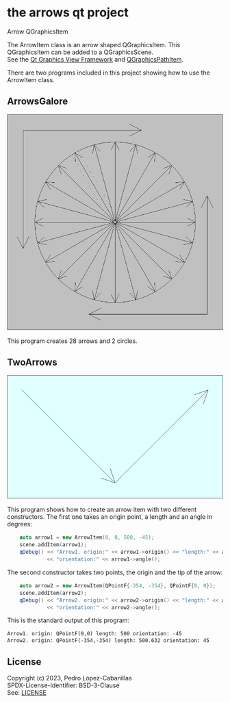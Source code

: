 # the arrows qt project

Arrow QGraphicsItem

The ArrowItem class is an arrow shaped QGraphicsItem. This QGraphicsItem can be added to a QGraphicsScene.  
See the [Qt Graphics View Framework](https://doc.qt.io/qt-6/graphicsview.html) and [QGraphicsPathItem](https://doc.qt.io/qt-6/qgraphicspathitem.html).

There are two programs included in this project showing how to use the ArrowItem class.

## ArrowsGalore

![arrowsgalore](screenshot.png)

This program creates 28 arrows and 2 circles.

## TwoArrows

![twoarrows](screenshot2.png)

This program shows how to create an arrow item with two different constructors. 
The first one takes an origin point, a length and an angle in degrees:

```C++
    auto arrow1 = new ArrowItem(0, 0, 500, -45);
    scene.addItem(arrow1);
    qDebug() << "Arrow1. origin:" << arrow1->origin() << "length:" << arrow1->length()
             << "orientation:" << arrow1->angle();
```

The second constructor takes two points, the origin and the tip of the arrow:

```C++
    auto arrow2 = new ArrowItem(QPointF{-354, -354}, QPointF{0, 0});
    scene.addItem(arrow2);
    qDebug() << "Arrow2. origin:" << arrow2->origin() << "length:" << arrow2->length()
             << "orientation:" << arrow2->angle();
```

This is the standard output of this program:

```
Arrow1. origin: QPointF(0,0) length: 500 orientation: -45
Arrow2. origin: QPointF(-354,-354) length: 500.632 orientation: 45
```

## License

Copyright (c) 2023, Pedro López-Cabanillas  
SPDX-License-Identifier: BSD-3-Clause  
See: [LICENSE](LICENSE)  
